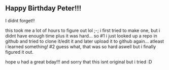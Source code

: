 ## Happy Birthday Peter!!!


I didnt forget!!

this took me a lot of hours to figure out lol ;-;
i first tried to make one, but i didnt have enough time plus it was hard... 
so #1 i just looked up a repo in github and tried to clone it/edit it and later upload it to github again... atleast i learned something!
#2 guess what, that was so hard aswell but i finally figured it out.

hope u had a great bday!!! and sorry that this isnt original but i tried :D

